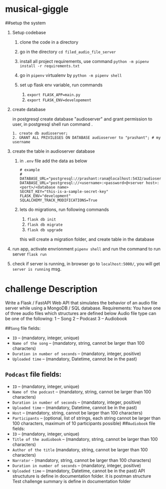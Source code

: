# musical-giggle
##setup the system

1. Setup codebase
 
    1. clone the code in a directory
      
            
    2. go in the directory `cd filed_audio_file_server`
    3. install all project requirements, use command
        `python -m pipenv install -r requirements.txt`
    4. go in `pipenv` virtualenv by `python -m pipenv shell`
    5. set up flask env variable, run commands
        1. `export FLASK_APP=main.py`
        2. `export FLASK_ENV=developement`
2. create database
        
      in postgresql create database "audioserver" and grant permission to user, in postgresql shell run command .
      
       1. create db audioserver;
       2. GRANT ALL PRIVILEGES ON DATABASE audioserver to "prashant"; # my username
3. create the table in audioserver database
     1. in `.env` file add the data as below
            
            # example
            # DATABASE_URL="postgresql://prashant:rana@localhost:5432/audioserver"
            DATABASE_URL="postgresql://<username>:<password>@<server host>:<port>/<database name>
            SECRET_KEY="this-is-a-sample-secret-key"
            FLASK_ENV="development"
            SQLALCHEMY_TRACK_MODIFICATIONS=True
     2. lets do migrations, run following commands
        1. `flask db init`
        2. `flask db migrate`
        3. `flask db upgrade`
       
        this  will create a migration folder, and create table in the database
4. run app, activate envrionment `pipenv shell` and run the command to run server
    `flask run`
5. check if server is running, in browser go to `localhost:5000/`, you will get `server is running` msg.
            
     
# challenge Description
Write a Flask / FastAPI Web API that simulates the behavior of an audio file server
while using a MongoDB / SQL database.
Requirements: You have one of three audio files which structures are defined below
Audio file type can be one of the following:
    1 – Song
    2 – Podcast
    3 – Audiobook
    
##`Song` file fields:
- `ID` – (mandatory, integer, unique)
- `Name of the song` – (mandatory, string, cannot be larger than 100
characters)
- `Duration in number of seconds` – (mandatory, integer, positive)
- `Uploaded time` – (mandatory, Datetime, cannot be in the past)
## `Podcast` file fields:
- `ID` – (mandatory, integer, unique)
- `Name of the podcast` – (mandatory, string, cannot be larger than 100
characters)
- `Duration in number of seconds` – (mandatory, integer, positive)
- `Uploaded time` – (mandatory, Datetime, cannot be in the past)
- `Host` – (mandatory, string, cannot be larger than 100 characters)
- `Participants` – (optional, list of strings, each string cannot be larger than
100 characters, maximum of 10 participants possible)
##`Audiobook` file fields:
- `ID` – (mandatory, integer, unique)
- `Title of the audiobook` – (mandatory, string, cannot be larger than 100
characters)
- `Author of the title` (mandatory, string, cannot be larger than 100
characters)
- `Narrator` - (mandatory, string, cannot be larger than 100 characters)
- `Duration in number of seconds` – (mandatory, integer, positive)
- `Uploaded time` – (mandatory, Datetime, cannot be in the past)
API structuture is define in documentation folder. it is postman structure
Test challenge summary is define in documentation folder
